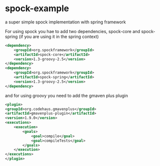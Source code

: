 # spock-example
a super simple spock implementation with spring framework

For using spock you hae to add two dependencies, spock-core and spock-spring (if you are using it in the spring context)

```xml
<dependency>
	<groupId>org.spockframework</groupId>
	<artifactId>spock-core</artifactId>
	<version>1.3-groovy-2.5</version>
</dependency>
<dependency>
	<groupId>org.spockframework</groupId>
	<artifactId>spock-spring</artifactId>
	<version>1.3-groovy-2.5</version>
</dependency>
```

and for using groovy you need to add the gmaven plus plugin

```xml
<plugin>
<groupId>org.codehaus.gmavenplus</groupId>
<artifactId>gmavenplus-plugin</artifactId>
<version>1.9.0</version>
<executions>
	<execution>
		<goals>
			<goal>compile</goal>
			<goal>compileTests</goal>
		</goals>
	</execution>
</executions>
</plugin>
```

